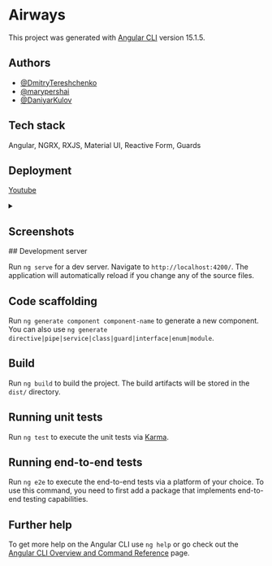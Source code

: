 # Airways

This project was generated with [Angular CLI](https://github.com/angular/angular-cli) version 15.1.5.

## Authors

- [@DmitryTereshchenko](https://github.com/DmitryTereshchenko)
- [@marypershai](https://github.com/marypershai)
- [@DaniyarKulov](https://github.com/DaniyarKulov)

## Tech stack

Angular, NGRX, RXJS, Material UI, Reactive Form, Guards

## Deployment  

[Youtube]((https://6483019684a5680c6d691eb8--zingy-arithmetic-1290d4.netlify.app/))

<details>
  <summary><h2>Screenshots</h2></summary>  
![image](https://github.com/DaniyarKulov/airways-angular/assets/91828656/b778818b-6831-4a5a-8f3e-ba6d99c3608d)
![image](https://github.com/DaniyarKulov/airways-angular/assets/91828656/7f600a36-3b3a-4417-9302-957f6741ae01)
![image](https://github.com/DaniyarKulov/airways-angular/assets/91828656/f6e81130-2517-4abe-ab78-beccad11e417)
![image](https://github.com/DaniyarKulov/airways-angular/assets/91828656/7f73f116-506b-4a0a-b2a6-fa44ae4032d4)
</details>
## Development server

Run `ng serve` for a dev server. Navigate to `http://localhost:4200/`. The application will automatically reload if you change any of the source files.

## Code scaffolding

Run `ng generate component component-name` to generate a new component. You can also use `ng generate directive|pipe|service|class|guard|interface|enum|module`.

## Build

Run `ng build` to build the project. The build artifacts will be stored in the `dist/` directory.

## Running unit tests

Run `ng test` to execute the unit tests via [Karma](https://karma-runner.github.io).

## Running end-to-end tests

Run `ng e2e` to execute the end-to-end tests via a platform of your choice. To use this command, you need to first add a package that implements end-to-end testing capabilities.

## Further help

To get more help on the Angular CLI use `ng help` or go check out the [Angular CLI Overview and Command Reference](https://angular.io/cli) page.
